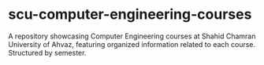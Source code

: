 # scu-computer-engineering-courses
A repository showcasing Computer Engineering courses at Shahid Chamran University of Ahvaz, featuring organized information related to each course. Structured by semester.
